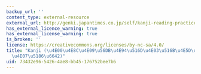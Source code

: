 ```yaml
---
backup_url: ''
content_type: external-resource
external_url: http://genki.japantimes.co.jp/self/kanji-reading-practice
has_external_licence_warning: true
has_external_license_warning: true
is_broken: ''
license: https://creativecommons.org/licenses/by-nc-sa/4.0/
title: "Kanji (\u4E00\u4E8C\u4E09\u56DB\u4E94\u516D\u4E03\u516B\u4E5D\u5341\u767E\u5343\
  \u4E07\u5186\u6642)"
uid: 73432e96-5426-4ae8-bb45-176752bee7b6
---
```

